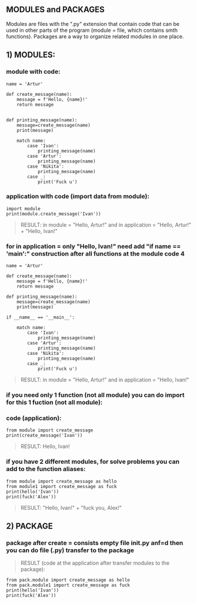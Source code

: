 ## MODULES and PACKAGES

Modules are files with the ".py" extension that contain code that can be used in other parts of the program (module = file, which contains smth functions).
Packages are a way to organize related modules in one place.

## 1) MODULES:
### module with code:

```
name = 'Artur'

def create_message(name):
    message = f'Hello, {name}!'
    return message


def printing_message(name):
    message=create_message(name)
    print(message)

    match name:
        case 'Ivan':
            printing_message(name)
        case 'Artur':
            printing_message(name)
        case 'Nikita':
            printing_message(name)
        case _:
            print('Fuck u')
```

### application with code (import data from module):

```
import module
print(module.create_message('Ivan'))
```
> RESULT: in module = "Hello, Artur!" and in application = "Hello, Artur!" + "Hello, Ivan!"

### for in application = only "Hello, Ivan!" need add "if __name__ == '__main__':" construction after all functions at the module code 4

```
name = 'Artur'

def create_message(name):
    message = f'Hello, {name}!'
    return message

def printing_message(name):
    message=create_message(name)
    print(message)

if __name__ == '__main__':

    match name:
        case 'Ivan':
            printing_message(name)
        case 'Artur':
            printing_message(name)
        case 'Nikita':
            printing_message(name)
        case _:
            print('Fuck u')
```
> RESULT: in module = "Hello, Artur!" and in application = "Hello, Ivan!"

### if you need only 1 function (not all module) you can do import for this 1 fuction (not all module):

### code (application):

```
from module import create_message
print(create_message('Ivan'))
```
> RESULT: Hello, Ivan!

### if you have 2 different modules, for solve problems you can add to the function aliases:

```
from module import create_message as hello
from module1 import create_message as fuck
print(hello('Ivan'))
print(fuck('Alex'))
```

> RESULT: "Hello, Ivan!" + "fuck you, Alex!"

## 2) PACKAGE 
### package after create = consists empty file init.py anf=d then you can do file (.py) transfer to the package 

> RESULT (code at the application after transfer modules to the package):

```
from pack.module import create_message as hello
from pack.module1 import create_message as fuck
print(hello('Ivan'))
print(fuck('Alex'))
```

